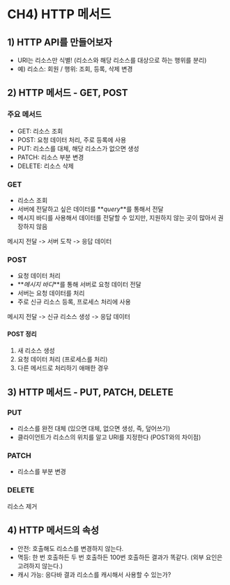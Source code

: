 # CH4) HTTP 메서드

## 1) HTTP API를 만들어보자

- URI는 리소스만 식별! (리소스와 해당 리소스를 대상으로 하는 행위를 분리)
- 예) 리소스: 회원 / 행위: 조회, 등록, 삭제 변경

## 2) HTTP 메서드 - GET, POST

### 주요 메서드

- GET: 리소스 조회
- POST: 요청 데이터 처리, 주로 등록에 사용
- PUT: 리소스를 대체, 해당 리소스가 없으면 생성
- PATCH: 리소스 부분 변경
- DELETE: 리소스 삭제

### GET

- 리소스 조회
- 서버에 전달하고 싶은 데이터를 **_query_**를 통해서 전달
- 메시지 바디를 사용해서 데이터를 전달할 수 있지만, 지원하지 않는 곳이 많아서 권장하지 않음

메시지 전달 -> 서버 도착 -> 응답 데이터

### POST

- 요청 데이터 처리
- **_메시지 바디_**를 통해 서버로 요청 데이터 전달
- 서버는 요청 데이터를 처리
- 주로 신규 리소스 등록, 프로세스 처리에 사용

메시지 전달 -> 신규 리소스 생성 -> 응답 데이터

#### POST 정리

1. 새 리소스 생성
2. 요청 데이터 처리 (프로세스를 처리)
3. 다른 메서드로 처리하기 애매한 경우

## 3) HTTP 메서드 - PUT, PATCH, DELETE

### PUT

- 리소스를 완전 대체 (있으면 대체, 없으면 생성, 즉, 덮어쓰기)
- 클라이언트가 리소스의 위치를 알고 URI를 지정한다 (POST와의 차이점)

### PATCH

- 리소스를 부분 변경

### DELETE

리소스 제거

## 4) HTTP 메서드의 속성

- 안전: 호출해도 리소스를 변경하지 않는다.
- 멱등: 한 번 호출하든 두 번 호출하든 100번 호출하든 결과가 똑같다. (외부 요인은 고려하지 않는다.)
- 캐시 가능: 응다바 결과 리소스를 캐시해서 사용할 수 있는가?
